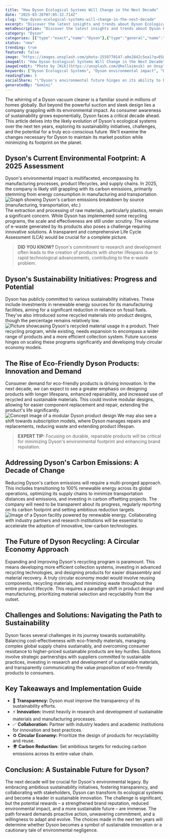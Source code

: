 ```yaml
---
title: "How Dyson Ecological Systems Will Change in the Next Decade"
date: "2025-03-26T07:05:32.714Z"
slug: "how-dyson-ecological-systems-will-change-in-the-next-decade"
excerpt: "Discover the latest insights and trends about Dyson Ecological Systems. This comprehensive guide covers everything you need to know about Dyson Ecological Systems in 2025."
metaDescription: "Discover the latest insights and trends about Dyson Ecological Systems. This comprehensive guide covers everything you need to know about Dyson Ecological ..."
category: "Dyson"
categories: [{"type":"exact","name":"Dyson"},{"type":"general","name":"Engineering"},{"type":"medium","name":"Environmental Science"},{"type":"specific","name":"Waste Management"},{"type":"niche","name":"Bioremediation"}]
status: "new"
trending: true
featured: false
image: "https://images.unsplash.com/photo-1558770147-a0e2842c5ea1?q=85&w=1200&fit=max&fm=webp&auto=compress"
imageAlt: "How Dyson Ecological Systems Will Change in the Next Decade"
imageCredit: "Photo by [Nik](https://unsplash.com/@helloimnik) on Unsplash"
keywords: ["Dyson Ecological Systems", "Dyson environmental impact", "Dyson sustainability initiatives", "Dyson ecological footprint", "Dyson recycling program", "Dyson sustainable manufacturing", "Dyson eco-friendly products", "best eco-friendly Dyson products", "is Dyson sustainable?", "Dyson carbon emissions"]
readingTime: 5
socialShare: "\"Dyson's environmental future hinges on its ability to balance innovation with sustainability.  Will the next decade see them lead the charge, or fall behind?\""
generatedBy: "Gemini"
---
```




The whirring of a Dyson vacuum cleaner is a familiar sound in millions of homes globally. But beyond the powerful suction and sleek design lies a company grappling with its environmental impact.  As consumer awareness of sustainability grows exponentially, Dyson faces a critical decade ahead. This article delves into the likely evolution of Dyson's ecological systems over the next ten years, exploring its sustainability initiatives, challenges, and the potential for a truly eco-conscious future.  We'll examine the changes necessary for Dyson to maintain its market position while minimizing its footprint on the planet.

## Dyson's Current Environmental Footprint: A 2025 Assessment

Dyson's environmental impact is multifaceted, encompassing its manufacturing processes, product lifecycles, and supply chains.  In 2025, the company is likely still grappling with its carbon emissions, primarily stemming from energy consumption in manufacturing and transportation.  ![Graph showing Dyson's carbon emissions breakdown by source (manufacturing, transportation, etc.)](https://images.unsplash.com/photo-1558770147-d2a384e1ad85?q=85&w=1200&fit=max&fm=webp&auto=compress)  The extraction and processing of raw materials, particularly plastics, remain a significant concern. While Dyson has implemented some recycling programs, the scale and effectiveness are still under scrutiny.  The volume of e-waste generated by its products also poses a challenge requiring innovative solutions.  A transparent and comprehensive Life Cycle Assessment (LCA) would be crucial for a complete picture.

> **DID YOU KNOW?** Dyson's commitment to research and development often leads to the creation of products with shorter lifespans due to rapid technological advancements, contributing to the e-waste problem.

## Dyson's Sustainability Initiatives: Progress and Potential

Dyson has publicly committed to various sustainability initiatives. These include investments in renewable energy sources for its manufacturing facilities, aiming for a significant reduction in reliance on fossil fuels.  They've also introduced some recycled materials into product designs, though the percentage remains relatively low. ![Picture showcasing Dyson's recycled material usage in a product](https://images.unsplash.com/photo-1617036544336-21591626a8bd?q=85&w=1200&fit=max&fm=webp&auto=compress).  Their recycling program, while existing, needs expansion to encompass a wider range of products and a more efficient collection system.  Future success hinges on scaling these programs significantly and developing truly circular economy models.

##  The Rise of Eco-Friendly Dyson Products:  Innovation and Demand

Consumer demand for eco-friendly products is driving innovation.  In the next decade, we can expect to see a greater emphasis on designing products with longer lifespans, enhanced repairability, and increased use of recycled and sustainable materials.  This could involve modular designs, allowing for easier component replacement and repair, extending the product's life significantly.  ![Concept image of a modular Dyson product design](https://images.unsplash.com/photo-1558770147-a0e2842c5ea1?q=85&w=1200&fit=max&fm=webp&auto=compress)  We may also see a shift towards subscription models, where Dyson manages repairs and replacements, reducing waste and extending product lifespan.

> **EXPERT TIP:**  Focusing on durable, repairable products will be critical for minimizing Dyson's environmental footprint and enhancing brand reputation.

##  Addressing Dyson's Carbon Emissions: A Decade of Change

Reducing Dyson's carbon emissions will require a multi-pronged approach. This includes transitioning to 100% renewable energy across its global operations, optimizing its supply chains to minimize transportation distances and emissions, and investing in carbon offsetting projects.  The company will need to be transparent about its progress, regularly reporting on its carbon footprint and setting ambitious reduction targets.  ![Image of a Dyson facility powered by renewable energy](https://images.unsplash.com/photo-1558770147-68c0607adb26?q=85&w=1200&fit=max&fm=webp&auto=compress).  Collaborating with industry partners and research institutions will be essential to accelerate the adoption of innovative, low-carbon technologies.

##  The Future of Dyson Recycling:  A Circular Economy Approach

Expanding and improving Dyson's recycling program is paramount. This means developing more efficient collection systems, investing in advanced recycling technologies, and designing products for easier disassembly and material recovery.  A truly circular economy model would involve reusing components, recycling materials, and minimizing waste throughout the entire product lifecycle.  This requires a paradigm shift in product design and manufacturing, prioritizing material selection and recyclability from the outset.

##  Challenges and Solutions: Navigating the Path to Sustainability

Dyson faces several challenges in its journey towards sustainability.  Balancing cost-effectiveness with eco-friendly materials, managing complex global supply chains sustainably, and overcoming consumer resistance to higher-priced sustainable products are key hurdles.  Solutions involve strategic partnerships with suppliers committed to sustainable practices, investing in research and development of sustainable materials, and transparently communicating the value proposition of eco-friendly products to consumers.

## Key Takeaways and Implementation Guide

* 🔑 **Transparency:**  Dyson must improve the transparency of its sustainability efforts.
* ⚡ **Innovation:**  Invest heavily in research and development of sustainable materials and manufacturing processes.
* ✅ **Collaboration:**  Partner with industry leaders and academic institutions for innovation and best practices.
* ♻️ **Circular Economy:**  Prioritize the design of products for recyclability and reuse.
* 🌍 **Carbon Reduction:**  Set ambitious targets for reducing carbon emissions across its entire value chain.

##  Conclusion: A Sustainable Future for Dyson?

The next decade will be crucial for Dyson's environmental legacy.  By embracing ambitious sustainability initiatives, fostering transparency, and collaborating with stakeholders, Dyson can transform its ecological systems and become a leader in sustainable innovation. The challenge is significant, but the potential rewards – a strengthened brand reputation, reduced environmental impact, and a more sustainable future – are immense.  The path forward demands proactive action, unwavering commitment, and a willingness to adapt and evolve. The choices made in the next ten years will determine whether Dyson becomes a symbol of sustainable innovation or a cautionary tale of environmental negligence.


